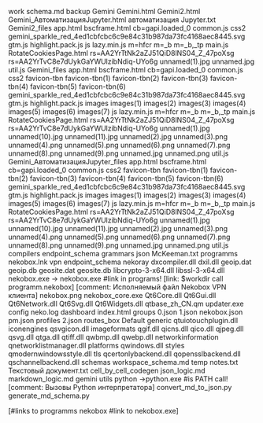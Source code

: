 work
    schema.md
backup
    Gemini
        Gemini.html
        Gemini2.html
        Gemini_АвтоматизацияJupyter.html
        автоматизация Jupyter.txt
        Gemini2_files
            app.html
            bscframe.html
            cb=gapi.loaded_0
            common.js
            css2
            gemini_sparkle_red_4ed1cbfcbc6c9e84c31b987da73fc4168aec8445.svg
            gtm.js
            highlight.pack.js
            js
            lazy.min.js
            m=hfcr
            m=_b
            m=_b,_tp
            main.js
            RotateCookiesPage.html
            rs=AA2YrTtNk2aZJ51QiD8lNS04_Z_47poXsg
            rs=AA2YrTvC8e7dUykGaYWUlzibNdiq-UYo6g
            unnamed(1).jpg
            unnamed.jpg
            util.js
        Gemini_files
            app.html
            bscframe.html
            cb=gapi.loaded_0
            common.js
            css2
            favicon-tbn
            favicon-tbn(1)
            favicon-tbn(2)
            favicon-tbn(3)
            favicon-tbn(4)
            favicon-tbn(5)
            favicon-tbn(6)
            gemini_sparkle_red_4ed1cbfcbc6c9e84c31b987da73fc4168aec8445.svg
            gtm.js
            highlight.pack.js
            images
            images(1)
            images(2)
            images(3)
            images(4)
            images(5)
            images(6)
            images(7)
            js
            lazy.min.js
            m=hfcr
            m=_b
            m=_b,_tp
            main.js
            RotateCookiesPage.html
            rs=AA2YrTtNk2aZJ51QiD8lNS04_Z_47poXsg
            rs=AA2YrTvC8e7dUykGaYWUlzibNdiq-UYo6g
            unnamed(1).jpg
            unnamed(10).jpg
            unnamed(11).jpg
            unnamed(2).jpg
            unnamed(3).png
            unnamed(4).png
            unnamed(5).png
            unnamed(6).png
            unnamed(7).png
            unnamed(8).png
            unnamed(9).png
            unnamed.jpg
            unnamed.png
            util.js
        Gemini_АвтоматизацияJupyter_files
            app.html
            bscframe.html
            cb=gapi.loaded_0
            common.js
            css2
            favicon-tbn
            favicon-tbn(1)
            favicon-tbn(2)
            favicon-tbn(3)
            favicon-tbn(4)
            favicon-tbn(5)
            favicon-tbn(6)
            gemini_sparkle_red_4ed1cbfcbc6c9e84c31b987da73fc4168aec8445.svg
            gtm.js
            highlight.pack.js
            images
            images(1)
            images(2)
            images(3)
            images(4)
            images(5)
            images(6)
            images(7)
            js
            lazy.min.js
            m=hfcr
            m=_b
            m=_b,_tp
            main.js
            RotateCookiesPage.html
            rs=AA2YrTtNk2aZJ51QiD8lNS04_Z_47poXsg
            rs=AA2YrTvC8e7dUykGaYWUlzibNdiq-UYo6g
            unnamed(1).jpg
            unnamed(10).jpg
            unnamed(11).jpg
            unnamed(2).jpg
            unnamed(3).png
            unnamed(4).png
            unnamed(5).png
            unnamed(6).png
            unnamed(7).png
            unnamed(8).png
            unnamed(9).png
            unnamed.jpg
            unnamed.png
            util.js
compilers
    endpoint_schema
grammars
    json
        McKeeman.txt
programms
    nekobox.lnk
    vpn
        endpoint_schema
        nekoray
            dxcompiler.dll
            dxil.dll
            geoip.dat
            geoip.db
            geosite.dat
            geosite.db
            libcrypto-3-x64.dll
            libssl-3-x64.dll
            nekobox.exe
                -> nekobox.exe #link in programs!
                [link: $workdir call programm.nekobox]
                [comment: Исполняемый файл Nekobox VPN клиента]
            nekobox.png
            nekobox_core.exe
            Qt6Core.dll
            Qt6Gui.dll
            Qt6Network.dll
            Qt6Svg.dll
            Qt6Widgets.dll
            qtbase_zh_CN.qm
            updater.exe
            config
                neko.log
                dashboard
                    index.html
                groups
                    0.json
                    1.json
                    nekobox.json
                    pm.json
                profiles
                    2.json
                routes_box
                    Default
            generic
                qtuiotouchplugin.dll
            iconengines
                qsvgicon.dll
            imageformats
                qgif.dll
                qicns.dll
                qico.dll
                qjpeg.dll
                qsvg.dll
                qtga.dll
                qtiff.dll
                qwbmp.dll
                qwebp.dll
            networkinformation
                qnetworklistmanager.dll
            platforms
                qwindows.dll
            styles
                qmodernwindowsstyle.dll
            tls
                qcertonlybackend.dll
                qopensslbackend.dll
                qschannelbackend.dll
schemas
    workspace_schema.md
temp
    notes.txt
    Текстовый документ.txt
    cell_by_cell_codegen
        json_logic.md
        markdown_logic.md
    gemini
utils
    python
        ->python.exe #is PATH call!
        [comment: Вызовы Python интерпретатора]
        convert_md_to_json.py
        generate_md_schema.py

[#links to programms
nekobox #link to nekobox.exe]

